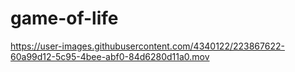 # game-of-life


https://user-images.githubusercontent.com/4340122/223867622-60a99d12-5c95-4bee-abf0-84d6280d11a0.mov


